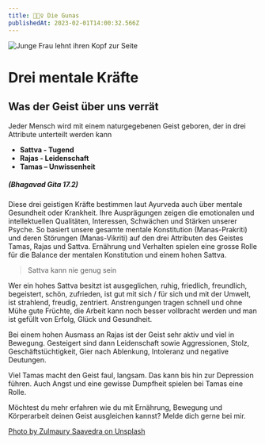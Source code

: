 ```yaml
---
title: 🧘🏻‍♀️ Die Gunas
publishedAt: 2023-02-01T14:00:32.566Z
---
```

![Junge Frau lehnt ihren Kopf zur Seite](/images/5_die-gunas.webp "In Gedanken")

# Drei mentale Kräfte

## Was der Geist über uns verrät

Jeder Mensch wird mit einem naturgegebenen Geist geboren, der in drei Attribute unterteilt werden kann

* **Sattva - Tugend**
* **Rajas - Leidenschaft**
* **Tamas – Unwissenheit**

##### (Bhagavad Gita 17.2)

Diese drei geistigen Kräfte bestimmen laut Ayurveda auch über mentale Gesundheit oder Krankheit. Ihre Ausprägungen zeigen die emotionalen und intellektuellen Qualitäten, Interessen, Schwächen und Stärken unserer Psyche. So basiert unsere gesamte mentale Konstitution (Manas-Prakriti) und deren Störungen (Manas-Vikriti) auf den drei Attributen des Geistes Tamas, Rajas und Sattva. Ernährung und Verhalten spielen eine grosse Rolle für die Balance der mentalen Konstitution und einem hohen Sattva. 

> Sattva kann nie genug sein

Wer ein hohes Sattva besitzt ist ausgeglichen, ruhig, friedlich, freundlich, begeistert, schön, zufrieden, ist gut mit sich / für sich und mit der Umwelt, ist strahlend, freudig, zentriert. Anstrengungen tragen schnell und ohne Mühe gute Früchte, die Arbeit kann noch besser vollbracht werden und man ist gefüllt von Erfolg, Glück und Gesundheit.

Bei einem hohen Ausmass an Rajas ist der Geist sehr aktiv und viel in Bewegung. Gesteigert sind dann Leidenschaft sowie Aggressionen, Stolz, Geschäftstüchtigkeit, Gier nach Ablenkung, Intoleranz und negative Deutungen.

Viel Tamas macht den Geist faul, langsam. Das kann bis hin zur Depression führen. Auch Angst und eine gewisse Dumpfheit spielen bei Tamas eine Rolle.

Möchtest du mehr erfahren wie du mit Ernährung, Bewegung und Körperarbeit deinen Geist ausgleichen kannst? Melde dich gerne bei mir.

[Photo by Zulmaury Saavedra on Unsplash](https://unsplash.com/photos/woman-wearing-red-knit-top-SEdFmri-K6E)
